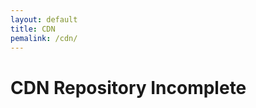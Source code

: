 ```yaml
---
layout: default
title: CDN
pemalink: /cdn/
---
```


<h1>CDN Repository <span class="label label-warning">Incomplete</span></h1>
